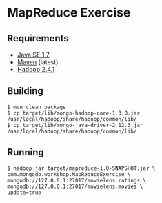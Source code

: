 # MapReduce Exercise

## Requirements

- [Java SE 1.7](http://www.oracle.com/technetwork/java/javase/downloads/jdk7-downloads-1880260.html)
- [Maven](http://maven.apache.org) (latest)
- [Hadoop 2.4.1](http://hadoop.apache.org)

## Building

    $ mvn clean package
    $ cp target/lib/mongo-hadoop-core-1.3.0.jar /usr/local/hadoop/share/hadoop/common/lib/
    $ cp target/lib/mongo-java-driver-2.12.3.jar /usr/local/hadoop/share/hadoop/common/lib/

## Running

    $ hadoop jar target/mapreduce-1.0-SNAPSHOT.jar \
    com.mongodb.workshop.MapReduceExercise \
    mongodb://127.0.0.1:27017/movielens.ratings \
    mongodb://127.0.0.1:27017/movielens.movies \
    update=true